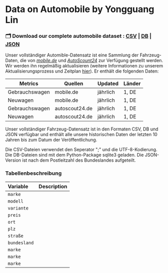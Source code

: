 # Data on Automobile by Yongguang Lin


### 🗂️ Download our complete automobile dataset : [CSV](https://...de) | [DB](https://..db) | [JSON](https://..json)

Unser vollständiger Automible-Datensatz ist eine Sammlung der Fahrzeug-Daten, die von [_mobile.de_](https://www.mobile.de/) und [_AutoScount24_](https://www.autoscout24.de/) zur Verfügung gestellt werden. Wir werden ihn regelmäßig aktualisieren (weitere Informationen zu unserem Aktualisierungsprozess und Zeitplan [hier](https://..de)). Er enthält die folgenden Daten:

| Metrics                     | Quellen                                                    | Updated | Länder |
|-----------------------------|-----------------------------------------------------------|---------|-----------|
| Gebrauchswagen                | mobile.de      | jährlich   | 1, DE   |
| Neuwagen          | mobile.de     | jährlich  | 1, DE       |
| Gebrauchswagen                | autoscout24.de      | jährlich   | 1, DE   |
| Neuwagen          | autoscout24.de     | jährlich  | 1, DE       |

Unser vollständiger Fahrzeug-Datensatz ist in den Formaten CSV, DB und JSON verfügbar und enthält alle unsere historischen Daten der letzten 10 Jahren bis zum Datum der Veröffentlichung.

Die CSV-Dateien verwendet den Seperator ";" und die UTF-8-Kodierung. Die DB-Dateien sind mit dem Python-Package sqlite3 geladen. Die JSON-Version ist nach dem Postleitzahl des Bundeslandes aufgeteilt.


### Tabellenbeschreibung

| Variable                         | Description                                                                                                                                                                                            |
|:---------------------------------|:-------------------------------------------------------------------------------------------------------------------------------------------------------------------------------------------------------|
| `marke`                    |  |
| `modell`                    |  |
| `variante`                    |  |
| `preis`                    |  |
| `ort`                    |  |
| `plz`                    |  |
| `straße`                    |  |
| `bundesland`                    |  |
| `marke`                    |  |
| `marke`                    |  |
| `marke`                    |  |

